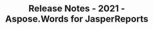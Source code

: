 ﻿---
title: Release Notes - 2021 - Aspose.Words for JasperReports
articleTitle: Release Notes - 2021
linktitle: Release Notes - 2021
description: "Release Notes - 2021 – learn about the latest updates and fixes."
type: docs
weight: 9
url: /jasperreports/release-notes-2021/
---
